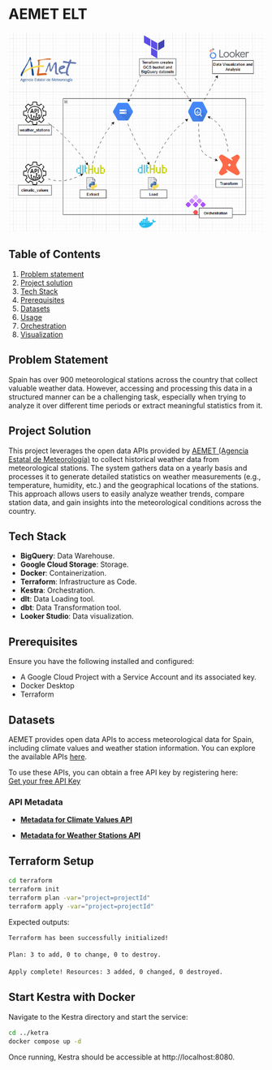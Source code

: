 # AEMET ELT

![AEMET ELT](images/aemetelt.gif)

## Table of Contents
1. [Problem statement](#problem-statement)
2. [Project solution](#project-solution)
3. [Tech Stack](#tech-stack)
4. [Prerequisites](#prerequisites)
5. [Datasets](#datasets)
6. [Usage](#usage)
7. [Orchestration](#orchestration)
8. [Visualization](#visualization)

## Problem Statement

Spain has over 900 meteorological stations across the country that collect valuable weather data. However, accessing and processing this data in a structured manner can be a challenging task, especially when trying to analyze it over different time periods or extract meaningful statistics from it.

## Project Solution

This project leverages the open data APIs provided by [AEMET (Agencia Estatal de Meteorología)](https://opendata.aemet.es/dist/index.html) to collect historical weather data from meteorological stations. The system gathers data on a yearly basis and processes it to generate detailed statistics on weather measurements (e.g., temperature, humidity, etc.) and the geographical locations of the stations. This approach allows users to easily analyze weather trends, compare station data, and gain insights into the meteorological conditions across the country.

## Tech Stack

- **BigQuery**: Data Warehouse.
- **Google Cloud Storage**: Storage.
- **Docker**: Containerization.
- **Terraform**: Infrastructure as Code.
- **Kestra**: Orchestration.
- **dlt**: Data Loading tool.
- **dbt**: Data Transformation tool.
- **Looker Studio**: Data visualization.

## Prerequisites

Ensure you have the following installed and configured:

- A Google Cloud Project with a Service Account and its associated key.
- Docker Desktop
- Terraform

## Datasets

AEMET provides open data APIs to access meteorological data for Spain, including climate values and weather station information. You can explore the available APIs [here](https://opendata.aemet.es/dist/index.html?).

To use these APIs, you can obtain a free API key by registering here:  
[Get your free API Key](https://opendata.aemet.es/centrodedescargas/altaUsuario)

### API Metadata

- **[Metadata for Climate Values API](https://opendata.aemet.es/opendata/sh/b3aa9d28)**

- **[Metadata for Weather Stations API](https://opendata.aemet.es/opendata/sh/0556af7a)**

## Terraform Setup
```sh
cd terraform
terraform init
terraform plan -var="project=projectId"
terraform apply -var="project=projectId"
```
Expected outputs:
```sh
Terraform has been successfully initialized!

Plan: 3 to add, 0 to change, 0 to destroy.

Apply complete! Resources: 3 added, 0 changed, 0 destroyed.
```

## Start Kestra with Docker
Navigate to the Kestra directory and start the service:
```sh
cd ../ketra
docker compose up -d
```
Once running, Kestra should be accessible at http://localhost:8080.



